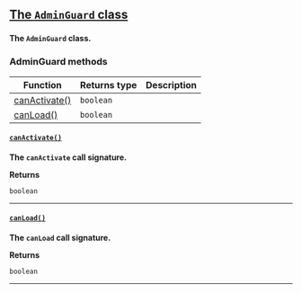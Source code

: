<section id="main" data-note="AUTO-GENERATED CONTENT, DO NOT EDIT DIRECTLY!">

<h2><a name="adminguard" href="https://ngx-useful.lamnhan.com/content/reference/classes/adminguard.html"><p>The <code>AdminGuard</code> class</p>
</a></h2>

**The `AdminGuard` class.**

<h3><a name="adminguard-methods"><p>AdminGuard methods</p>
</a></h3>

| Function                                   | Returns type         | Description |
| ------------------------------------------ | -------------------- | ----------- |
| [canActivate()](#adminguard-canactivate-0) | <code>boolean</code> |             |
| [canLoad()](#adminguard-canload-0)         | <code>boolean</code> |             |

<h4><a name="adminguard-canactivate-0" href="https://ngx-useful.lamnhan.com/content/reference/classes/adminguard.html#canactivate"><p><code>canActivate()</code></p>
</a></h4>

**The `canActivate` call signature.**

**Returns**

<code>boolean</code>

---

<h4><a name="adminguard-canload-0" href="https://ngx-useful.lamnhan.com/content/reference/classes/adminguard.html#canload"><p><code>canLoad()</code></p>
</a></h4>

**The `canLoad` call signature.**

**Returns**

<code>boolean</code>

---

</section>
